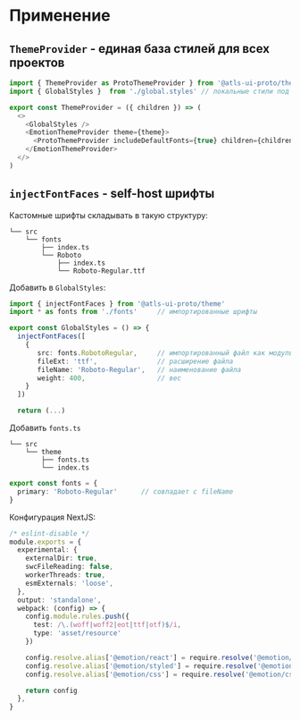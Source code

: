 # Применение

## `ThemeProvider` - единая база стилей для всех проектов

```typescript jsx
import { ThemeProvider as ProtoThemeProvider } from '@atls-ui-proto/theme
import { GlobalStyles }  from './global.styles' // локальные стили под проект

export const ThemeProvider = ({ children }) => (
  <>
    <GlobalStyles />
    <EmotionThemeProvider theme={theme}>
      <ProtoThemeProvider includeDefaultFonts={true} children={children} />
    </EmotionThemeProvider>
  </>
)
```

## `injectFontFaces` - self-host шрифты

Кастомные шрифты складывать в такую структуру:

```
└── src
    └── fonts
        ├── index.ts
        └── Roboto
            ├── index.ts
            └── Roboto-Regular.ttf
```

Добавить в `GlobalStyles`:

```typescript jsx
import { injectFontFaces } from '@atls-ui-proto/theme'
import * as fonts from './fonts'     // импортированные шрифты

export const GlobalStyles = () => {
  injectFontFaces([
    {
       src: fonts.RobotoRegular,     // импортированный файл как модуль
       fileExt: 'ttf',               // расширение файла
       fileName: 'Roboto-Regular',   // наименование файла
       weight: 400,                  // вес
    }
  ])

  return (...)
```

Добавить `fonts.ts`

```
└── src
    └── theme
        ├── fonts.ts
        └── index.ts
```

```typescript
export const fonts = {
  primary: 'Roboto-Regular'      // совпадает с fileName
}
```
Конфигурация NextJS:
```typescript
/* eslint-disable */
module.exports = {
  experimental: {
    externalDir: true,
    swcFileReading: false,
    workerThreads: true,
    esmExternals: 'loose',
  },
  output: 'standalone',
  webpack: (config) => {
    config.module.rules.push({
      test: /\.(woff|woff2|eot|ttf|otf)$/i,
      type: 'asset/resource'
    })

    config.resolve.alias['@emotion/react'] = require.resolve('@emotion/react')
    config.resolve.alias['@emotion/styled'] = require.resolve('@emotion/styled')
    config.resolve.alias['@emotion/css'] = require.resolve('@emotion/css')

    return config
  },
}
```
